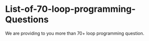 # List-of-70-loop-programming-Questions
We are providing to you more than 70+ loop programming question.
